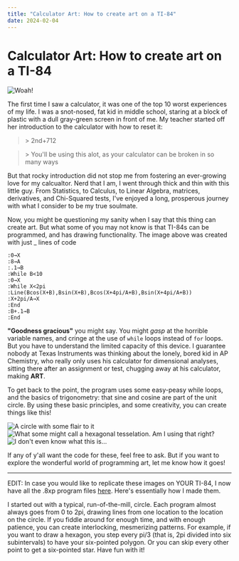 ```yaml
---
title: "Calculator Art: How to create art on a TI-84"
date: 2024-02-04
---
```


# Calculator Art: How to create art on a TI-84

![Woah!](../../../assets/img/Capture1.png)

The first time I saw a calculator, it was one of the top 10 worst experiences of my life. I was a snot-nosed, fat kid in middle school, staring at a block of plastic with a dull gray-green screen in front of me. My teacher started off her introduction to the calculator with how to reset it:

> \> 2nd+712

> \> You'll be using this alot, as your calculator can be broken in so many ways

But that rocky introduction did not stop me from fostering an ever-growing love for my calcualtor. Nerd that I am, I went through thick and thin with this little guy. From Statistics, to Calculus, to Linear Algebra, matrices, derivatives, and Chi-Squared tests, I've enjoyed a long, prosperous journey with what I consider to be my true soulmate.

Now, you might be questioning my sanity when I say that this thing can create art. But what some of you may not know is that TI-84s can be programmed, and has drawing functionality. The image above was created with just _ lines of code

```
:0→X
:8→A
:.1→B
:While B<10
:0→X
:While X<2pi
:Line(Bcos(X+B),Bsin(X+B),Bcos(X+4pi/A+B),Bsin(X+4pi/A+B))
:X+2pi/A→X
:End
:B+.1→B
:End
```

__"Goodness gracious"__ you might say. You might *gasp* at the horrible variable names, and cringe at the use of ```while``` loops instead of ```for``` loops. But you have to understand the limited capacity of this device. I guarantee nobody at Texas Instruments was thinking about the lonely, bored kid in AP Chemistry, who really only uses his calculator for dimensional analyses, sitting there after an assignment or test, chugging away at his calculator, making __ART__.

To get back to the point, the program uses some easy-peasy while loops, and the basics of trigonometry: that sine and cosine are part of the unit circle. By using these basic principles, and some creativity, you can create things like this!

![A circle with some flair to it](../../../assets/img/Capture2.png) ![What some might call a hexagonal tesselation. Am I using that right?](../../../assets/img/Capture3.png) ![I don't even know what this is...](../../../assets/img/Capture4.png)

If any of y'all want the code for these, feel free to ask. But if you want to explore the wonderful world of programming art, let me know how it goes!

***

EDIT: In case you would like to replicate these images on YOUR TI-84, I now have all the .8xp program files [here](../../../assets/calcProg). Here's essentially how I made them.

I started out with a typical, run-of-the-mill, circle. Each program almost always goes from 0 to 2pi, drawing lines from one location to the location on the circle. If you fiddle around for enough time, and with enough patience, you can create interlocking, mesmerizing patterns. For example, if you want to draw a hexagon, you step every pi/3 (that is, 2pi divided into six subintervals) to have your six-pointed polygon. Or you can skip every other point to get a six-pointed star. Have fun with it!
